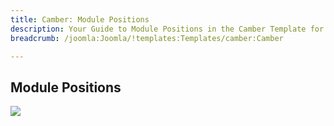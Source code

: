 ```yaml
---
title: Camber: Module Positions
description: Your Guide to Module Positions in the Camber Template for Joomla
breadcrumb: /joomla:Joomla/!templates:Templates/camber:Camber

---
```


Module Positions
-----

![][positions]

[positions]: assets/positions.jpg